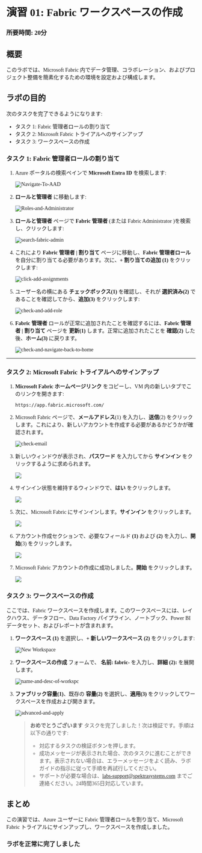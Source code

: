 <div style="font-family: 'Meiryo'">

# 演習 01: Fabric ワークスペースの作成

### 所要時間: 20分

## 概要

このラボでは、Microsoft Fabric 内でデータ管理、コラボレーション、およびプロジェクト整備を簡素化するための環境を設定および構成します。

## ラボの目的

次のタスクを完了できるようになります:

- タスク 1: Fabric 管理者ロールの割り当て
- タスク 2: Microsoft Fabric トライアルへのサインアップ
- タスク 3: ワークスペースの作成

### タスク 1: Fabric 管理者ロールの割り当て

1. Azure ポータルの検索ペインで **Microsoft Entra ID** を検索します:

   ![Navigate-To-AAD](./Images/ws/entra01.png)

2. **ロールと管理者** に移動します:

   ![Roles-and-Administrator](./Images/f-1.png)

3. **ロールと管理者** ページで **Fabric 管理者** (または Fabric Administrator )を検索し、クリックします:

   ![search-fabric-admin](./Images/ws/entra020.png)

4. これにより **Fabric 管理者 | 割り当て** ページに移動し、**Fabric 管理者ロール** を自分に割り当てる必要があります。次に、**+ 割り当ての追加 (1)** をクリックします:

   ![click-add-assignments](./Images/ws/004.png)

5. ユーザー名の横にある **チェックボックス(1)** を確認し、それが **選択済み(2)** であることを確認してから、**追加(3)** をクリックします:

   ![check-and-add-role](./Images/ws/005.png)

6. **Fabric 管理者** ロールが正常に追加されたことを確認するには、**Fabric 管理者 | 割り当て** ページを **更新(1)** します。正常に追加されたことを **確認(2)** した後、**ホーム(3)** に戻ります。

   ![check-and-navigate-back-to-home](./Images/ws/006.png)

----

### タスク 2: Microsoft Fabric トライアルへのサインアップ

1. **Microsoft Fabric ホームページリンク** をコピーし、VM 内の新しいタブでこのリンクを開きます:

   ```
   https://app.fabric.microsoft.com/
   ```


2. Microsoft Fabric ページで、**メールアドレス**(1) を入力し、**送信**(2) をクリックします。これにより、新しいアカウントを作成する必要があるかどうかが確認されます。

   ![check-email](./Images/ws/fabric-email.png)


3. 新しいウィンドウが表示され、**パスワード** を入力してから **サインイン** をクリックするように求められます。

   ![](./Images/ws/fabric-sign-in-pass.png)

4. サインイン状態を維持するウィンドウで、**はい** をクリックします。

   ![](./Images/ws/fabric-stay-sign-in.png)


5. 次に、Microsoft Fabric にサインインします。**サインイン** をクリックします。

   ![](./Images/ws/fabric-sign-in.png)

6. アカウント作成セクションで、必要なフィールド **(1)** および **(2)** を入力し、**開始**(3) をクリックします。

   ![](./Images/ws/fabric-get-started.png)

7. Microsoft Fabric アカウントの作成に成功しました。**開始** をクリックします。

   ![](./Images/ws/fabric-get-started-01.png)

### タスク 3: ワークスペースの作成

ここでは、Fabric ワークスペースを作成します。このワークスペースには、レイクハウス、データフロー、Data Factory パイプライン、ノートブック、Power BI データセット、およびレポートが含まれます。

1. **ワークスペース (1)** を選択し、**+ 新しいワークスペース (2)** をクリックします:

    ![New Workspace](./Images/ws/workspace.png)

2. **ワークスペースの作成** フォームで、 **名前:** **fabric-<inject key="DeploymentID" enableCopy="false"/>** を入力し、**詳細 (2):** を展開します。
   
   ![name-and-desc-of-workspc](./Images/ws/workspace01.png)

3. **ファブリック容量(1)**、既存の **容量(2)** を選択し、**適用(3)** をクリックしてワークスペースを作成および開きます。

   ![advanced-and-apply](./Images/ws/advanced-and-apply.png)

    <validation step="796cb471-1103-4bc8-8e98-9e6dd3e8c025" />

    > **おめでとうございます** タスクを完了しました！次は検証です。手順は以下の通りです:
    > - 対応するタスクの検証ボタンを押します。
    > - 成功メッセージが表示された場合、次のタスクに進むことができます。表示されない場合は、エラーメッセージをよく読み、ラボガイドの指示に従って手順を再試行してください。
    > - サポートが必要な場合は、labs-support@spektrasystems.com までご連絡ください。24時間365日対応しています。

## まとめ

この演習では、Azure ユーザーに Fabric 管理者ロールを割り当て、Microsoft Fabric トライアルにサインアップし、ワークスペースを作成しました。

### ラボを正常に完了しました

</div>

